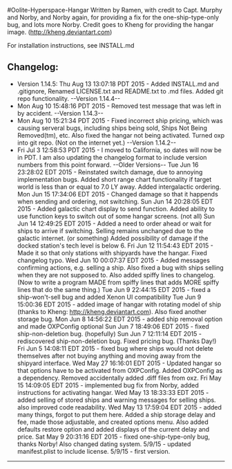 #Oolite-Hyperspace-Hangar
Written by Ramen, with credit to Capt. Murphy and Norby, and Norby again, for
providing a fix for the one-ship-type-only bug, and lots more Norby.
Credit goes to Kheng for providing the hangar image.
(http://kheng.deviantart.com)

For installation instructions, see INSTALL.md

Changelog:
--------------------------------------------------------------------------------
- Version 1.14.5: Thu Aug 13 13:07:18 PDT 2015 - Added INSTALL.md and .gitignore, 
Renamed LICENSE.txt and README.txt to .md files. Added git repo functionality.
			      --Version 1.14.4--
- Mon Aug 10 15:48:16 PDT 2015 - Removed test message that was left in by
accident.
			      --Version 1.14.3--
- Mon Aug 10 15:21:34 PDT 2015 - Fixed incorrect ship pricing, which was causing
serveral bugs, including ships being sold, Ships Not Being Removed(tm), etc.
Also fixed the hangar not being activated. Turned oxp into git repo. (Not on the
internet yet.)
			      --Version 1.14.2--
- Fri Jul  3 12:58:53 PDT 2015 - I moved to California, so dates will now be in
PDT. I am also updating the changelog format to include version numbers from
this point forward.
			      --Older Versions--
Tue Jun 16 23:28:02 EDT 2015 - Reinstated switch damage, due to annoying
implementation bugs. Added short range chart functionality if target world is
less than or equal to 7.0 LY away. Added intergalactic ordering.
Mon Jun 15 17:34:06 EDT 2015 - Changed damage so that it happends when sending
and ordering, not switching.
Sun Jun 14 20:28:05 EDT 2015 - Added galactic chart display to send function.
Added ability to use function keys to switch out of some hangar screens.
(not all)
Sun Jun 14 12:49:25 EDT 2015 - Added a need to order ahead or wait for ships to
arrive if switching. Selling remains unchanged due to the galactic internet. (or
something) Added possibility of damage if the docked station's tech level is
below 6. 
Fri Jun 12 11:54:43 EDT 2015 - Made it so that only stations with shipyards have
the hangar. Fixed changelog typo.
Wed Jun 10 00:07:37 EDT 2015 - Added messages confirming actions, e.g. selling
a ship. Also fixed a bug with ships selling when they are not supposed to.
Also added spiffy lines to changelog.(Now to write a program MADE from spiffy
lines that adds MORE spiffy lines that do the same thing.)
Tue Jun  9 22:44:15 EDT 2015 - fixed a ship-won't-sell bug and added Xenon UI
compatibility
Tue Jun  9 15:00:36 EDT 2015 - added image of hangar with rotating model of ship
(thanks to Kheng: http://kheng.deviantart.com). Also fixed another storage bug.
Mon Jun  8 14:56:22 EDT 2015 - added ship removal option and made OXPConfig
optional
Sun Jun  7 18:49:06 EDT 2015 - fixed ship-non-deletion bug. (hopefully)
Sun Jun  7 12:11:14 EDT 2015 - rediscovered ship-non-deletion bug. Fixed pricing
bug. (Thanks Day!)
Fri Jun  5 14:08:11 EDT 2015 - fixed bug where ships would not delete themselves
after not buying anything and moving away from the shipyard interface.
Wed May 27 16:16:01 EDT 2015 - Updated hangar so that options have to be
activated from OXPConfig. Added OXPConfig as a dependency. Removed accidentally
added .diff files from oxz.
Fri May 15 14:09:05 EDT 2015 - implemented bug fix from Norby, added
instructions for activating hangar.
Wed May 13 18:33:33 EDT 2015 - added selling of stored ships and warning
messages for selling ships. also improved code readability.
Wed May 13 17:59:04 EDT 2015 - added many things, forgot to put them here.
Added a ship storage delay and fee, made those adjustable, and created options
menu. Also added defaults restore option and added displays of the current delay
and price. 
Sat May  9 20:31:16 EDT 2015 - fixed one-ship-type-only bug, thanks Norby!
Also changed dating system.
5/9/15 - updated manifest.plist to include license.
5/9/15 - first version.
--------------------------------------------------------------------------------
